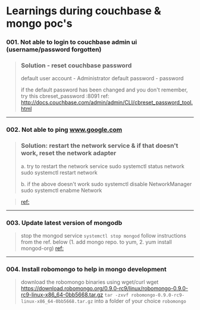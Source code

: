 # Learnings during couchbase & mongo poc's

### 001. Not able to login to couchbase admin ui (username/password forgotten)
>### Solution - reset couchbase password
>default user account  - Administrator
>default password      - password
>
>if the default password has been changed and you don't remember, try this
>cbreset_password <your ip>:8091
>ref: http://docs.couchbase.com/admin/admin/CLI/cbreset_password_tool.html

----
### 002. Not able to ping www.google.com
>### Solution: restart the network service & if that doesn't work, reset the network adapter
>a. try to restart the network service
>sudo systemctl status network
>sudo systemctl restart network
>
>b. if the above doesn't work
>sudo systemctl disable NetworkManager
>sudo systemctl enabme Network

>[ref:](http://serverfault.com/questions/660210/cant-start-centos-7-network-service?newreg=81ea8f3e6a3d41769129d8aaaa7b4644)

----
### 003. Update latest version of mongodb
>stop the mongod service
>`systemctl stop mongod`
>follow instructions from the ref. below (1. add mongo repo. to yum, 2. yum install mongod-org)
>[ref:](https://docs.mongodb.com/manual/tutorial/install-mongodb-on-red-hat/)

----
### 004. Install robomongo to help in mongo development
>download the robomongo binaries using wget/curl
>wget https://download.robomongo.org/0.9.0-rc9/linux/robomongo-0.9.0-rc9-linux-x86_64-0bb5668.tar.gz
>`tar -zxvf robomongo-0.9.0-rc9-linux-x86_64-0bb5668.tar.gz` into a folder of your choice
>`robomongo`
